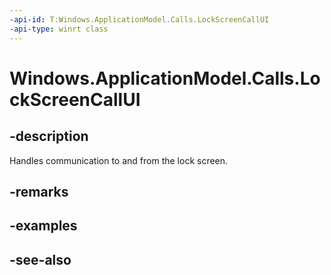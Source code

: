 ```yaml
---
-api-id: T:Windows.ApplicationModel.Calls.LockScreenCallUI
-api-type: winrt class
---
```


<!-- Class syntax.
public class LockScreenCallUI : Windows.ApplicationModel.Calls.ILockScreenCallUI
-->

# Windows.ApplicationModel.Calls.LockScreenCallUI

## -description
Handles communication to and from the lock screen.

## -remarks


## -examples

## -see-also
